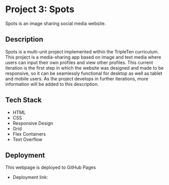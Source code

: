 # Project 3: Spots

Spots is an image sharing social media website.

## Description

Spots is a multi-unit project implemented within the TripleTen curriculum. This project is a media-sharing app based on image and text media where users can input their own profiles and view other profiles. This current iteration is the first step in which the website was designed and made to be responsive, so it can be seamlessly functional for desktop as well as tablet and mobile users. As the project develops in further iterations, more information will be added to this description.

## Tech Stack

- HTML
- CSS
- Responsive Design
- Grid
- Flex Containers
- Text Overflow

## Deployment

This webpage is deployed to GitHub Pages

- Deployment link:
